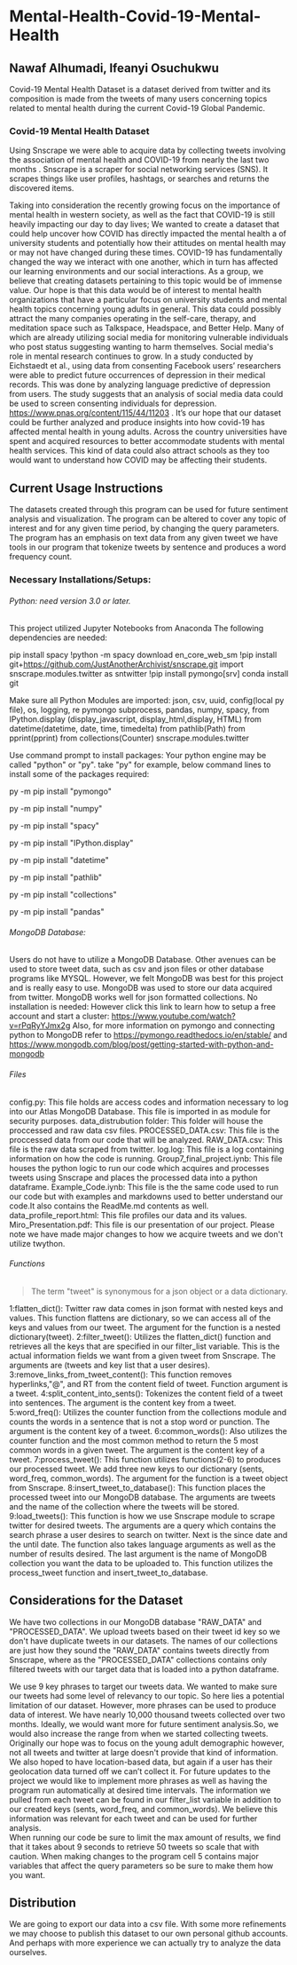 # Mental-Health-Covid-19-Mental-Health
## Nawaf Alhumadi, Ifeanyi Osuchukwu
Covid-19 Mental Health Dataset is a dataset derived from twitter and its composition is made from the tweets of many users concerning topics related to mental health during the current Covid-19 Global Pandemic. 

### Covid-19 Mental Health Dataset
Using Snscrape we were able to acquire data by collecting tweets involving the association of mental health and COVID-19 from  nearly the last two months . Snscrape is a scraper for social networking services (SNS). It scrapes things like user profiles, hashtags, or searches and returns the discovered items.

Taking into consideration the recently growing focus on the importance of mental health in western society, as well as the fact that COVID-19 is still heavily impacting our day to day lives; We wanted to create a dataset that could help uncover how COVID has directly impacted the mental health a of university students and potentially how their attitudes on mental health may or may not have changed during these times. COVID-19 has fundamentally changed the way we interact with one another, which in turn has affected our learning environments and our social interactions. As a group, we believe that creating datasets pertaining to this topic would be of immense value. Our hope is that this data would be of interest to mental health organizations that have a particular focus on university students and mental health topics concerning young adults in general. This data could possibly attract the many companies operating in the self-care, therapy, and meditation space such as Talkspace, Headspace, and Better Help. Many of which are already utilizing social media for monitoring vulnerable individuals who post status suggesting wanting to harm themselves. Social media's role in mental research continues to grow. In a study conducted by Eichstaedt et al., using data from consenting Facebook users’ researchers were able to predict future occurrences of depression in their medical records. This was done by analyzing language predictive of depression from users. The study suggests that an analysis of social media data could be used to screen consenting individuals for depression. https://www.pnas.org/content/115/44/11203 . It’s our hope that our dataset could be further analyzed and produce insights into how covid-19 has affected mental health in young adults. Across the country universities have spent and acquired resources to better accommodate students with mental health services. This kind of data could also attract schools as they too would want to understand how COVID may be affecting their students.



## Current Usage Instructions
The datasets created through this program can be used for future sentiment analysis and visualization. The program can be altered to cover any topic of interest and for any given time period, by changing the query parameters. The program has an emphasis on text data from any given tweet we have tools in our program that tokenize tweets by sentence and produces a word frequency count. 

### Necessary Installations/Setups:
###### Python: need version 3.0 or later.
This project utilized Jupyter Notebooks from Anaconda
 The following dependencies are needed:
 
 pip install spacy
 !python -m spacy download en_core_web_sm
 !pip install git+https://github.com/JustAnotherArchivist/snscrape.git
 import snscrape.modules.twitter as sntwitter
!pip install pymongo[srv]
 conda install git

 Make sure all Python Modules are imported:
 json, csv, uuid, config(local py file), os, logging, re
 pymongo subprocess, pandas, numpy, spacy, from IPython.display (display_javascript,
 display_html,display, HTML) from datetime(datetime, date, time, timedelta) from pathlib(Path)
 from pprint(pprint) from collections(Counter) snscrape.modules.twitter

 Use command prompt to install packages: 
 Your python engine may be called "python" or "py". take "py" for example, below command lines to install some of the packages required:

 py -m pip install "pymongo"

 py -m pip install "numpy"

 py -m pip install "spacy"

 py -m pip install "IPython.display"

 py -m pip install "datetime"

 py -m pip install "pathlib"

 py -m pip install "collections"

 py -m pip install "pandas"


###### MongoDB Database:
Users do not have to utilize a MongoDB Database. Other avenues can be used to store tweet data, such as csv and json files or other database programs like MYSQL. 
However, we felt MongoDB was best for this project and is really easy to use.
MongoDB was used to store our data acquired from twitter. MongoDB works well for  json formatted collections. 
No installation is needed: However click this link to learn how to setup a free account and start a cluster: https://www.youtube.com/watch?v=rPqRyYJmx2g
Also, for more information on pymongo and connecting python to MongoDB refer to https://pymongo.readthedocs.io/en/stable/ and https://www.mongodb.com/blog/post/getting-started-with-python-and-mongodb

###### Files
config.py: This file holds are access codes and information necessary to log into our Atlas MongoDB Database. This file is imported in as module for security purposes.
data_distrubution folder: This folder will house the proccessed and raw data csv files.
PROCESSED_DATA.csv: This file is the proccessed data from our code that will be analyzed.
RAW_DATA.csv: This file is the raw data scraped from twitter. 
log.log: This file is a log containing information on how the code is running. 
Group7_final_project.iynb: This file houses the python logic to run our code which acquires and processes tweets using Snscrape and places the processed data into a python dataframe. 
Example_Code.iynb: This file is the the same code used to run our code but with examples and markdowns used to better understand our code.It also contains the ReadMe.md contents as well.  
data_profile_report.html: This file profiles our data and its values. 
Miro_Presentation.pdf: This file is our presentation of our project. Please note we have made major changes to how we acquire tweets and we don't utilize twython.


######  Functions
>The term "tweet" is synonymous for a json object or a data dictionary.

1:flatten_dict(): Twitter raw data comes in json format with nested keys and values. This function flattens are dictionary, so we can access all of the keys and values from our tweet. The argument for the function is a nested dictionary(tweet).
 2:filter_tweet(): Utilizes the flatten_dict() function and retrieves all the keys that are specified in our filter_list variable. This is the actual information fields we want from a given tweet from Snscrape. The arguments are (tweets and key list that a user desires).
 3:remove_links_from_tweet_content(): This function removes hyperlinks,"@", and RT from the content field of tweet. Function argument is a tweet.
 4:split_content_into_sents(): Tokenizes the content field of a tweet into sentences. The argument is the content key from a tweet. 
 5:word_freq(): Utilizes the counter function from the collections module and counts the words in a sentence that is not a stop word or punction. The argument is the content key of a tweet. 
 6:common_words(): Also utilizes the counter function and the most common method to return the 5 most common words in a given tweet. The argument is the content key of a tweet. 
 7:process_tweet(): This function utilizes functions(2-6) to produces our processed tweet. We add three new keys to our dictionary (sents, word_freq, common_words). The argument for the function is a tweet object from Snscrape.
 8:insert_tweet_to_database(): This function places the processed tweet into our MongoDB database. The arguments are tweets and the name of the collection where the tweets will be stored. 
 9:load_tweets(): This function is how we use Snscrape module to scrape twitter for desired tweets. The arguments are a query which contains the search phrase a user desires to search on twitter. Next is the since date and the until date.  The function also takes language arguments as well as the number of results desired. The last argument is the name of MongoDB collection you want the data to be uploaded to. This function utilizes the process_tweet function and insert_tweet_to_database. 
 
 
 ## Considerations for the Dataset
 We have two collections in our MongoDB database "RAW_DATA" and "PROCESSED_DATA". We upload tweets based on their tweet id key so we don't have duplicate tweets in our datasets. The names of our collections are just how they sound the "RAW_DATA" contains tweets directly from Snscrape, where as the "PROCESSED_DATA" collections contains only filtered tweets with our target data that is loaded into a python dataframe. 
 
 We use 9 key phrases to target our tweets data. We wanted to make sure our tweets had some level of relevancy to our topic. So here lies a potential limitation of our dataset. However,
 more phrases can be used to produce data of interest. We have nearly 10,000 thousand tweets collected over two months. Ideally, we would want more for future sentiment analysis.So, we would also increase the range from when we started collecting tweets.  Originally our hope was to focus on the young adult demographic however, not all tweets and twitter at large doesn't provide that kind of information. We also hoped to have location-based data, but again if a user has their geolocation data turned off we can’t collect it. For future updates to the project we would like to implement more phrases as well as having the program run automatically at desired time intervals. The information we pulled from each tweet can be found in our filter_list variable in addition to our created keys (sents, word_freq, and  common_words).  We believe this information was relevant for each tweet and can be used for further analysis.  
 When running our code be sure to limit the max amount of results, we find that it takes about 9 seconds to retrieve 50 tweets so scale that with caution. When making changes to the program cell 5 contains major variables that affect the query parameters so be sure to make them how you want. 
 ## Distribution 
 We are going to export our data into a csv file. With some more refinements we may choose to publish this dataset to our own personal github accounts. And perhaps with more experience we can actually try to analyze the data ourselves.
